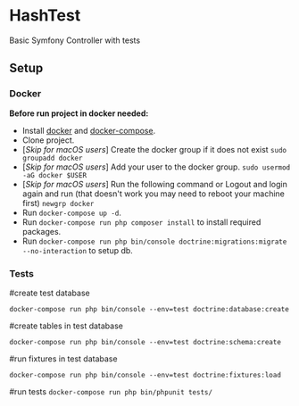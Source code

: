 # HashTest
Basic Symfony Controller with tests

## Setup

### Docker

**Before run project in docker needed:**
- Install [docker](https://docs.docker.com/install/) and [docker-compose](https://docs.docker.com/compose/install/).
- Clone project.
- [_Skip for macOS users_] Create the docker group if it does not exist `sudo groupadd docker`
- [_Skip for macOS users_] Add your user to the docker group. `sudo usermod -aG docker $USER`
- [_Skip for macOS users_] Run the following command or Logout and login again and run (that doesn't work you may need to reboot your machine first) `newgrp docker`
- Run `docker-compose up -d`.
- Run `docker-compose run php composer install` to install required packages.
- Run `docker-compose run php bin/console doctrine:migrations:migrate --no-interaction` to setup db.

### Tests
#create test database

`docker-compose run php bin/console --env=test doctrine:database:create`


#create tables in test database

`docker-compose run php bin/console --env=test doctrine:schema:create`


#run fixtures in test database

`docker-compose run php bin/console --env=test doctrine:fixtures:load`

#run tests
`docker-compose run php bin/phpunit tests/`